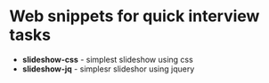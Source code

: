 Web snippets for quick interview tasks
===

* <b>slideshow-css</b> - simplest slideshow using css
* <b>slideshow-jq</b> - simplesr slideshor using jquery
